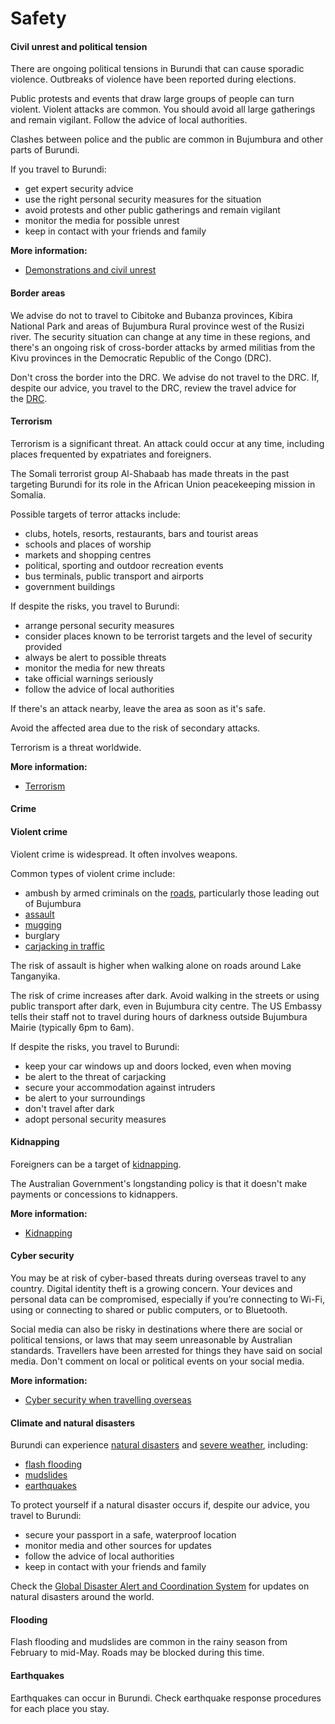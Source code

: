 # Safety

#### Civil unrest and political tension

There are ongoing political tensions in Burundi that can cause sporadic violence. Outbreaks of violence have been reported during elections.

Public protests and events that draw large groups of people can turn violent. Violent attacks are common. You should avoid all large gatherings and remain vigilant. Follow the advice of local authorities.

Clashes between police and the public are common in Bujumbura and other parts of Burundi.

If you travel to Burundi:

* get expert security advice
* use the right personal security measures for the situation
* avoid protests and other public gatherings and remain vigilant
* monitor the media for possible unrest
* keep in contact with your friends and family

**More information:**

* [Demonstrations and civil unrest](/before-you-go/safety/protests-civil-unrest "Protests and civil unrest")

#### Border areas

We advise do not to travel to Cibitoke and Bubanza provinces, Kibira National Park and areas of Bujumbura Rural province west of the Rusizi river. The security situation can change at any time in these regions, and there's an ongoing risk of cross-border attacks by armed militias from the Kivu provinces in the Democratic Republic of the Congo (DRC).

Don't cross the border into the DRC. We advise do not travel to the DRC. If, despite our advice, you travel to the DRC, review the travel advice for the [DRC](https://www.smartraveller.gov.au/destinations/africa/democratic-republic-congo).

#### Terrorism

Terrorism is a significant threat. An attack could occur at any time, including places frequented by expatriates and foreigners.

The Somali terrorist group Al-Shabaab has made threats in the past targeting Burundi for its role in the African Union peacekeeping mission in Somalia.

Possible targets of terror attacks include:

* clubs, hotels, resorts, restaurants, bars and tourist areas
* schools and places of worship
* markets and shopping centres
* political, sporting and outdoor recreation events
* bus terminals, public transport and airports
* government buildings

If despite the risks, you travel to Burundi:

* arrange personal security measures
* consider places known to be terrorist targets and the level of security provided
* always be alert to possible threats
* monitor the media for new threats
* take official warnings seriously
* follow the advice of local authorities

If there's an attack nearby, leave the area as soon as it's safe.

Avoid the affected area due to the risk of secondary attacks.

Terrorism is a threat worldwide.

**More information:**

* [Terrorism](/before-you-go/safety/terrorism "Terrorism")

#### Crime

#### Violent crime

Violent crime is widespread. It often involves weapons.

Common types of violent crime include:

* ambush by armed criminals on the [roads](/before-you-go/getting-around/road-safety "Road safety"), particularly those leading out of Bujumbura
* [assault](/before-you-go/safety/assault "Reducing the risk of assault")
* [mugging](/before-you-go/safety/theft-robbery "Theft and robbery")
* burglary
* [carjacking in traffic](/before-you-go/getting-around/road-safety "Road safety")

The risk of assault is higher when walking alone on roads around Lake Tanganyika.

The risk of crime increases after dark. Avoid walking in the streets or using public transport after dark, even in Bujumbura city centre. The US Embassy tells their staff not to travel during hours of darkness outside Bujumbura Mairie (typically 6pm to 6am).

If despite the risks, you travel to Burundi:

* keep your car windows up and doors locked, even when moving
* be alert to the threat of carjacking
* secure your accommodation against intruders
* be alert to your surroundings
* don't travel after dark
* adopt personal security measures

#### Kidnapping

Foreigners can be a target of [kidnapping](/before-you-go/safety/kidnapping "Reducing the risk of kidnapping").

The Australian Government's longstanding policy is that it doesn't make payments or concessions to kidnappers.

**More information:**

* [Kidnapping](/before-you-go/safety/kidnapping "Reducing the risk of kidnapping")

#### Cyber security

You may be at risk of cyber-based threats during overseas travel to any country. Digital identity theft is a growing concern. Your devices and personal data can be compromised, especially if you’re connecting to Wi-Fi, using or connecting to shared or public computers, or to Bluetooth.

Social media can also be risky in destinations where there are social or political tensions, or laws that may seem unreasonable by Australian standards. Travellers have been arrested for things they have said on social media. Don't comment on local or political events on your social media.

**More information:**

* [Cyber security when travelling overseas](https://www.smartraveller.gov.au/before-you-go/staying-safe/cyber-security)

#### Climate and natural disasters

Burundi can experience [natural disasters](/before-you-go/safety/natural-disasters "Staying safe when there's a natural disaster") and [severe weather](/while-youre-away/crisis-or-emergency/severe-weather-incident "There's a severe weather incident"), including:

* [flash flooding](/before-you-go/safety/natural-disasters "Staying safe when there's a natural disaster")
* [mudslides](/before-you-go/safety/natural-disasters "Staying safe when there's a natural disaster")
* [earthquakes](/node/345)

To protect yourself if a natural disaster occurs if, despite our advice, you travel to Burundi:

* secure your passport in a safe, waterproof location
* monitor media and other sources for updates
* follow the advice of local authorities
* keep in contact with your friends and family

Check the [Global Disaster Alert and Coordination System](http://gdacs.org/) for updates on natural disasters around the world.

#### Flooding

Flash flooding and mudslides are common in the rainy season from February to mid-May. Roads may be blocked during this time.

#### Earthquakes

Earthquakes can occur in Burundi. Check earthquake response procedures for each place you stay.